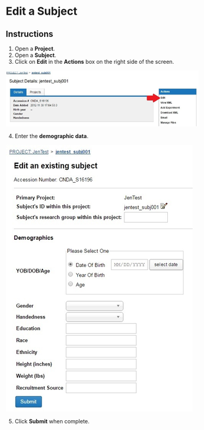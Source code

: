 # Edit a Subject

## Instructions

1. Open a **Project**.
2. Open a **Subject**.
3. Click on **Edit** in the **Actions** box on the right side of the screen.

![edit subject](images/EditSub1New.jpg)

4. Enter the **demographic data**.

![edit subject](images/EditSub2New.jpg)

5. Click **Submit** when complete.
